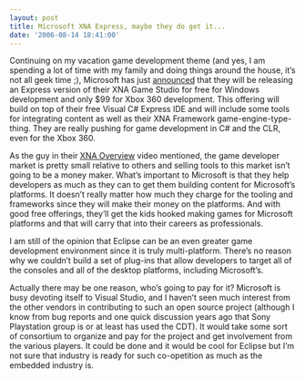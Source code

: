 ```yaml
---
layout: post
title: Microsoft XNA Express, maybe they do get it...
date: '2006-08-14 18:41:00'
---
```



Continuing on my vacation game development theme (and yes, I am spending a lot of time with my family and doing things around the house, it’s not all geek time ;), Microsoft has just [announced](http://msdn.microsoft.com/directx/xna/gamestudio/) that they will be releasing an Express version of their XNA Game Studio for free for Windows development and only $99 for Xbox 360 development. This offering will build on top of their free Visual C# Express IDE and will include some tools for integrating content as well as their XNA Framework game-engine-type-thing. They are really pushing for game development in C# and the CLR, even for the Xbox 360.

As the guy in their [XNA Overview](http://www.microsoft.com/downloads/details.aspx?FamilyID=80af86b1-9dc6-4894-87b4-47de83396a0e&DisplayLang=en) video mentioned, the game developer market is pretty small relative to others and selling tools to this market isn’t going to be a money maker. What’s important to Microsoft is that they help developers as much as they can to get them building content for Microsoft’s platforms. It doesn’t really matter how much they charge for the tooling and frameworks since they will make their money on the platforms. And with good free offerings, they’ll get the kids hooked making games for Microsoft platforms and that will carry that into their careers as professionals.

I am still of the opinion that Eclipse can be an even greater game development environment since it is truly multi-platform. There’s no reason why we couldn’t build a set of plug-ins that allow developers to target all of the consoles and all of the desktop platforms, including Microsoft’s.

Actually there may be one reason, who’s going to pay for it? Microsoft is busy devoting itself to Visual Studio, and I haven’t seen much interest from the other vendors in contributing to such an open source project (although I know from bug reports and one quick discussion years ago that Sony Playstation group is or at least has used the CDT). It would take some sort of consortium to organize and pay for the project and get involvement from the various players. It could be done and it would be cool for Eclipse but I’m not sure that industry is ready for such co-opetition as much as the embedded industry is.


